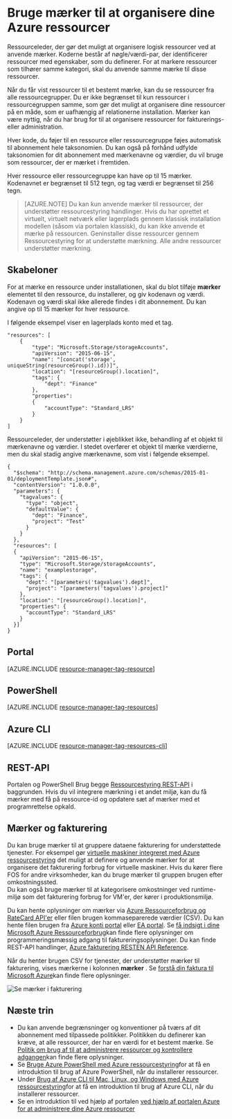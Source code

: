 <properties
    pageTitle="Bruge mærker til at organisere dine Azure ressourcer | Microsoft Azure"
    description="Viser, hvordan du anvender mærker for at organisere ressourcer til fakturering og administration af."
    services="azure-resource-manager"
    documentationCenter=""
    authors="tfitzmac"
    manager="timlt"
    editor="tysonn"/>

<tags
    ms.service="azure-resource-manager"
    ms.workload="multiple"
    ms.tgt_pltfrm="AzurePortal"
    ms.devlang="na"
    ms.topic="article"
    ms.date="10/08/2016"
    ms.author="tomfitz"/>


# <a name="using-tags-to-organize-your-azure-resources"></a>Bruge mærker til at organisere dine Azure ressourcer

Ressourceleder, der gør det muligt at organisere logisk ressourcer ved at anvende mærker. Koderne består af nøgle/værdi-par, der identificerer ressourcer med egenskaber, som du definerer. For at markere ressourcer som tilhører samme kategori, skal du anvende samme mærke til disse ressourcer.

Når du får vist ressourcer til et bestemt mærke, kan du se ressourcer fra alle ressourcegrupper. Du er ikke begrænset til kun ressourcer i ressourcegruppen samme, som gør det muligt at organisere dine ressourcer på en måde, som er uafhængig af relationerne installation. Mærker kan være nyttig, når du har brug for til at organisere ressourcer for fakturerings- eller administration.

Hver kode, du føjer til en ressource eller ressourcegruppe føjes automatisk til abonnement hele taksonomien. Du kan også på forhånd udfylde taksonomien for dit abonnement med mærkenavne og værdier, du vil bruge som ressourcer, der er mærket i fremtiden.

Hver ressource eller ressourcegruppe kan have op til 15 mærker. Kodenavnet er begrænset til 512 tegn, og tag værdi er begrænset til 256 tegn.

> [AZURE.NOTE] Du kan kun anvende mærker til ressourcer, der understøtter ressourcestyring handlinger. Hvis du har oprettet et virtuelt, virtuelt netværk eller lagerplads gennem klassisk installation modellen (såsom via portalen klassisk), du kan ikke anvende et mærke på ressourcen. Geninstaller disse ressourcer gennem Ressourcestyring for at understøtte mærkning. Alle andre ressourcer understøtter mærkning.

## <a name="templates"></a>Skabeloner

For at mærke en ressource under installationen, skal du blot tilføje **mærker** elementet til den ressource, du installerer, og giv kodenavn og værdi. Kodenavn og værdi skal ikke allerede findes i dit abonnement. Du kan angive op til 15 mærker for hver ressource.

I følgende eksempel viser en lagerplads konto med et tag.

    "resources": [
        {
            "type": "Microsoft.Storage/storageAccounts",
            "apiVersion": "2015-06-15",
            "name": "[concat('storage', uniqueString(resourceGroup().id))]",
            "location": "[resourceGroup().location]",
            "tags": {
                "dept": "Finance"
            },
            "properties": 
            {
                "accountType": "Standard_LRS"
            }
        }
    ]

Ressourceleder, der understøtter i øjeblikket ikke, behandling af et objekt til mærkenavne og værdier. I stedet overfører et objekt til mærke værdierne, men du skal stadig angive mærkenavne, som vist i følgende eksempel.

    {
      "$schema": "http://schema.management.azure.com/schemas/2015-01-01/deploymentTemplate.json#",
      "contentVersion": "1.0.0.0",
      "parameters": {
        "tagvalues": {
          "type": "object",
          "defaultValue": {
            "dept": "Finance",
            "project": "Test"
          }
        }
      },
      "resources": [
      {
        "apiVersion": "2015-06-15",
        "type": "Microsoft.Storage/storageAccounts",
        "name": "examplestorage",
        "tags": {
          "dept": "[parameters('tagvalues').dept]",
          "project": "[parameters('tagvalues').project]"
        },
        "location": "[resourceGroup().location]",
        "properties": {
          "accountType": "Standard_LRS"
        }
      }]
    }


## <a name="portal"></a>Portal

[AZURE.INCLUDE [resource-manager-tag-resource](../includes/resource-manager-tag-resources.md)]

## <a name="powershell"></a>PowerShell

[AZURE.INCLUDE [resource-manager-tag-resources](../includes/resource-manager-tag-resources-powershell.md)]

## <a name="azure-cli"></a>Azure CLI

[AZURE.INCLUDE [resource-manager-tag-resources-cli](../includes/resource-manager-tag-resources-cli.md)]

## <a name="rest-api"></a>REST-API

Portalen og PowerShell Brug begge [Ressourcestyring REST-API](https://msdn.microsoft.com/library/azure/dn848368.aspx) i baggrunden. Hvis du vil integrere mærkning i et andet miljø, kan du få mærker med få på ressource-id og opdatere sæt af mærker med et programrettelse opkald.


## <a name="tags-and-billing"></a>Mærker og fakturering

Du kan bruge mærker til at gruppere dataene fakturering for understøttede tjenester. For eksempel gør [virtuelle maskiner integreret med Azure ressourcestyring](./virtual-machines/virtual-machines-windows-compare-deployment-models.md) det muligt at definere og anvende mærker for at organisere det fakturering forbrug for virtuelle maskiner. Hvis du kører flere FOS for andre virksomheder, kan du bruge mærker til gruppen brugen efter omkostningssted.  
Du kan også bruge mærker til at kategorisere omkostninger ved runtime-miljø som det fakturering forbrug for VM'er, der kører i produktionsmiljø.

Du kan hente oplysninger om mærker via [Azure Ressourceforbrug og RateCard API'er](billing-usage-rate-card-overview.md) eller filen brugen kommaseparerede værdier (CSV). Du kan hente filen brugen fra [Azure konti portal](https://account.windowsazure.com/) eller [EA portal](https://ea.azure.com). Se [få indsigt i dine Microsoft Azure Ressourceforbrug](billing-usage-rate-card-overview.md)kan finde flere oplysninger om programmeringsmæssig adgang til faktureringsoplysninger. Du kan finde REST-API handlinger, [Azure fakturering RESTEN API Reference](https://msdn.microsoft.com/library/azure/1ea5b323-54bb-423d-916f-190de96c6a3c).

Når du henter brugen CSV for tjenester, der understøtter mærker til fakturering, vises mærkerne i kolonnen **mærker** . Se [forstå din faktura til Microsoft Azure](billing/billing-understand-your-bill.md)kan finde flere oplysninger.

![Se mærker i fakturering](./media/resource-group-using-tags/billing_csv.png)

## <a name="next-steps"></a>Næste trin

- Du kan anvende begrænsninger og konventioner på tværs af dit abonnement med tilpassede politikker. Politikken du definerer kan kræve, at alle ressourcer, der har en værdi for et bestemt mærke. Se [Politik om brug af til at administrere ressourcer og kontrollere adgangen](resource-manager-policy.md)kan finde flere oplysninger.
- Se [Bruge Azure PowerShell med Azure ressourcestyring](./powershell-azure-resource-manager.md)for at få en introduktion til brug af Azure PowerShell, når du installerer ressourcer.
- Under [Brug af Azure CLI til Mac, Linux, og Windows med Azure ressourcestyring](./xplat-cli-azure-resource-manager.md)for at få en introduktion til brug af Azure CLI, når du installerer ressourcer.
- Se en introduktion til ved hjælp af portalen [ved hjælp af portalen Azure for at administrere dine Azure ressourcer](./azure-portal/resource-group-portal.md)  
